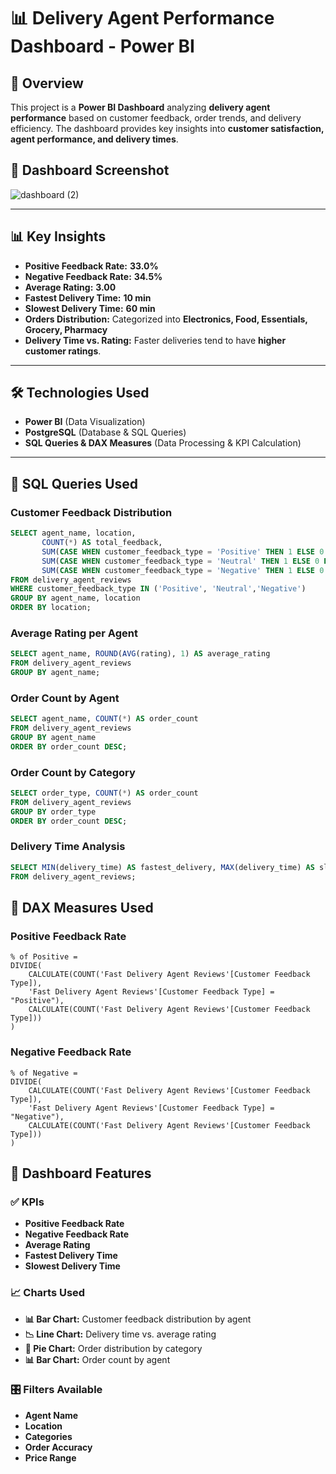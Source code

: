 # 📊 Delivery Agent Performance Dashboard - Power BI  

## 📌 Overview  
This project is a **Power BI Dashboard** analyzing **delivery agent performance** based on customer feedback, order trends, and delivery efficiency. The dashboard provides key insights into **customer satisfaction, agent performance, and delivery times**.

## 📸 Dashboard Screenshot  
![dashboard (2)](https://github.com/user-attachments/assets/f8a96828-a42d-403f-85b2-3c87a8ebbeb4)
  

---

## 📊 **Key Insights**
- **Positive Feedback Rate:** **33.0%**  
- **Negative Feedback Rate:** **34.5%**  
- **Average Rating:** **3.00**  
- **Fastest Delivery Time:** **10 min**  
- **Slowest Delivery Time:** **60 min**  
- **Orders Distribution:** Categorized into **Electronics, Food, Essentials, Grocery, Pharmacy**  
- **Delivery Time vs. Rating:** Faster deliveries tend to have **higher customer ratings**.  

---

## 🛠 **Technologies Used**
- **Power BI** (Data Visualization)  
- **PostgreSQL** (Database & SQL Queries)  
- **SQL Queries & DAX Measures** (Data Processing & KPI Calculation)  

---

## 📌 **SQL Queries Used**
### **Customer Feedback Distribution**
```sql
SELECT agent_name, location,
       COUNT(*) AS total_feedback,
       SUM(CASE WHEN customer_feedback_type = 'Positive' THEN 1 ELSE 0 END) AS positive_feedback,
       SUM(CASE WHEN customer_feedback_type = 'Neutral' THEN 1 ELSE 0 END) AS neutral_feedback,
       SUM(CASE WHEN customer_feedback_type = 'Negative' THEN 1 ELSE 0 END) AS negative_feedback
FROM delivery_agent_reviews
WHERE customer_feedback_type IN ('Positive', 'Neutral','Negative')
GROUP BY agent_name, location
ORDER BY location;
```

### **Average Rating per Agent**
```sql
SELECT agent_name, ROUND(AVG(rating), 1) AS average_rating
FROM delivery_agent_reviews
GROUP BY agent_name;
```

### **Order Count by Agent**
```sql
SELECT agent_name, COUNT(*) AS order_count
FROM delivery_agent_reviews
GROUP BY agent_name
ORDER BY order_count DESC;
```

### **Order Count by Category**
```sql
SELECT order_type, COUNT(*) AS order_count
FROM delivery_agent_reviews
GROUP BY order_type
ORDER BY order_count DESC;
```

### **Delivery Time Analysis**
```sql
SELECT MIN(delivery_time) AS fastest_delivery, MAX(delivery_time) AS slowest_delivery
FROM delivery_agent_reviews;
```

## 📌 **DAX Measures Used**
### **Positive Feedback Rate**
```
% of Positive = 
DIVIDE(
    CALCULATE(COUNT('Fast Delivery Agent Reviews'[Customer Feedback Type]), 
    'Fast Delivery Agent Reviews'[Customer Feedback Type] = "Positive"),
    CALCULATE(COUNT('Fast Delivery Agent Reviews'[Customer Feedback Type]))
)
```

### **Negative Feedback Rate**
```
% of Negative = 
DIVIDE(
    CALCULATE(COUNT('Fast Delivery Agent Reviews'[Customer Feedback Type]), 
    'Fast Delivery Agent Reviews'[Customer Feedback Type] = "Negative"),
    CALCULATE(COUNT('Fast Delivery Agent Reviews'[Customer Feedback Type]))
)

```

## 📌 Dashboard Features

### ✅ KPIs
- **Positive Feedback Rate**
- **Negative Feedback Rate**
- **Average Rating**
- **Fastest Delivery Time**
- **Slowest Delivery Time**

### 📈 Charts Used
- **📊 Bar Chart:** Customer feedback distribution by agent
- **📉 Line Chart:** Delivery time vs. average rating
- **🥧 Pie Chart:** Order distribution by category
- **📊 Bar Chart:** Order count by agent

### 🎛 Filters Available
- **Agent Name**
- **Location**
- **Categories**
- **Order Accuracy**
- **Price Range**
 





